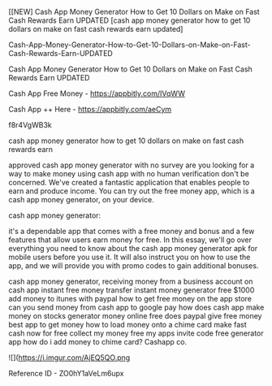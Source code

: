 [[NEW] Cash App Money Generator How to Get 10 Dollars on Make on Fast Cash Rewards Earn UPDATED [cash app money generator how to get 10 dollars on make on fast cash rewards earn updated]

Cash-App-Money-Generator-How-to-Get-10-Dollars-on-Make-on-Fast-Cash-Rewards-Earn-UPDATED

Cash App Money Generator How to Get 10 Dollars on Make on Fast Cash Rewards Earn UPDATED

Cash App Free Money -  https://appbitly.com/IVqWW


Cash App ++ Here - https://appbitly.com/aeCym


f8r4VgWB3k

cash app money generator how to get 10 dollars on make on fast cash rewards earn

approved cash app money generator with no survey are you looking for a way to make money using cash app with no human verification don't be concerned. We've created a fantastic application that enables people to earn and produce income. You can try out the free money app, which is a cash app money generator, on your device.

cash app money generator:

it's a dependable app that comes with a free money and bonus and a few features that allow users earn money for free. In this essay, we'll go over everything you need to know about the cash app money generator apk for mobile users before you use it. It will also instruct you on how to use the app, and we will provide you with promo codes to gain additional bonuses.

cash app money generator, receiving money from a business account on cash app instant free money transfer instant money generator free $1000 add money to itunes with paypal how to get free money on the app store can you send money from cash app to google pay how does cash app make money on stocks generator money online free does paypal give free money best app to get money how to load money onto a chime card make fast cash now for free collect my money free my apps invite code free generator app how do i add money to chime card? Cashapp co.

![](https://i.imgur.com/AjEQ5QO.png

Reference ID - ZO0hY1aVeLm6upx